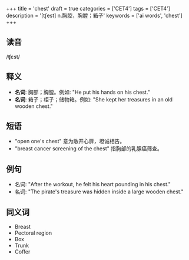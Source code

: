 +++
title = 'chest'
draft = true
categories = ['CET4']
tags = ['CET4']
description = '[t∫est] n.胸腔，胸膛；箱子'
keywords = ['ai words', 'chest']
+++

## 读音
/ʧɛst/

## 释义
- **名词**: 胸部；胸膛。例如: "He put his hands on his chest."
- **名词**: 箱子；柜子；储物箱。例如: "She kept her treasures in an old wooden chest."

## 短语
- "open one's chest" 意为敞开心扉，坦诚相告。
- "breast cancer screening of the chest" 指胸部的乳腺癌筛查。

## 例句
- 名词: "After the workout, he felt his heart pounding in his chest."
- 名词: "The pirate's treasure was hidden inside a large wooden chest."

## 同义词
- Breast
- Pectoral region
- Box
- Trunk
- Coffer
